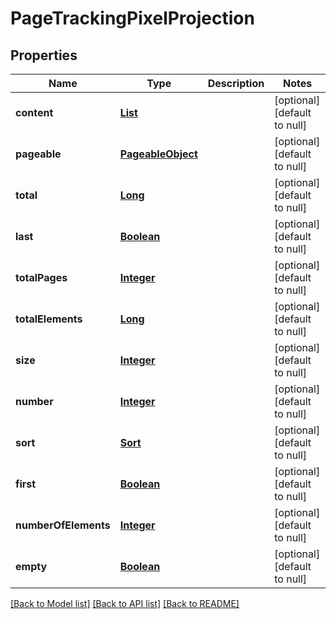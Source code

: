 # PageTrackingPixelProjection
## Properties

Name | Type | Description | Notes
------------ | ------------- | ------------- | -------------
**content** | [**List**](TrackingPixelProjection) |  | [optional] [default to null]
**pageable** | [**PageableObject**](PageableObject) |  | [optional] [default to null]
**total** | [**Long**](long) |  | [optional] [default to null]
**last** | [**Boolean**](boolean) |  | [optional] [default to null]
**totalPages** | [**Integer**](integer) |  | [optional] [default to null]
**totalElements** | [**Long**](long) |  | [optional] [default to null]
**size** | [**Integer**](integer) |  | [optional] [default to null]
**number** | [**Integer**](integer) |  | [optional] [default to null]
**sort** | [**Sort**](Sort) |  | [optional] [default to null]
**first** | [**Boolean**](boolean) |  | [optional] [default to null]
**numberOfElements** | [**Integer**](integer) |  | [optional] [default to null]
**empty** | [**Boolean**](boolean) |  | [optional] [default to null]

[[Back to Model list]](../README#documentation-for-models) [[Back to API list]](../README#documentation-for-api-endpoints) [[Back to README]](../README)

